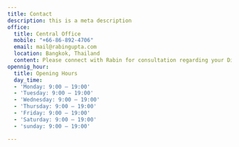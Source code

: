 ```yaml
---
title: Contact
description: this is a meta description
office:
  title: Central Office
  mobile: "+66-86-892-4706"
  email: mail@rabingupta.com
  location: Bangkok, Thailand
  content: Please connect with Rabin for consultation regarding your Digital Business.
opennig_hour:
  title: Opening Hours
  day_time:
  - 'Monday: 9:00 – 19:00'
  - 'Tuesday: 9:00 – 19:00'
  - 'Wednesday: 9:00 – 19:00'
  - 'Thursday: 9:00 – 19:00'
  - 'Friday: 9:00 – 19:00'
  - 'Saturday: 9:00 – 19:00'
  - 'sunday: 9:00 – 19:00'

---
```

